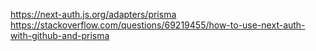https://next-auth.js.org/adapters/prisma
https://stackoverflow.com/questions/69219455/how-to-use-next-auth-with-github-and-prisma





